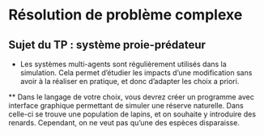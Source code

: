 # Résolution de problème complexe
## Sujet du TP : système proie-prédateur 

* Les systèmes multi-agents sont régulièrement utilisés dans la simulation. Cela permet d’étudier les impacts d’une modification sans avoir à la réaliser en pratique, et donc d’adapter les choix a priori. 
 
** Dans le langage de votre choix, vous devrez créer un programme avec interface graphique permettant de simuler une réserve naturelle. Dans celle-ci se trouve une population de lapins, et on souhaite y introduire des renards. Cependant, on ne veut pas qu’une des espèces disparaisse.